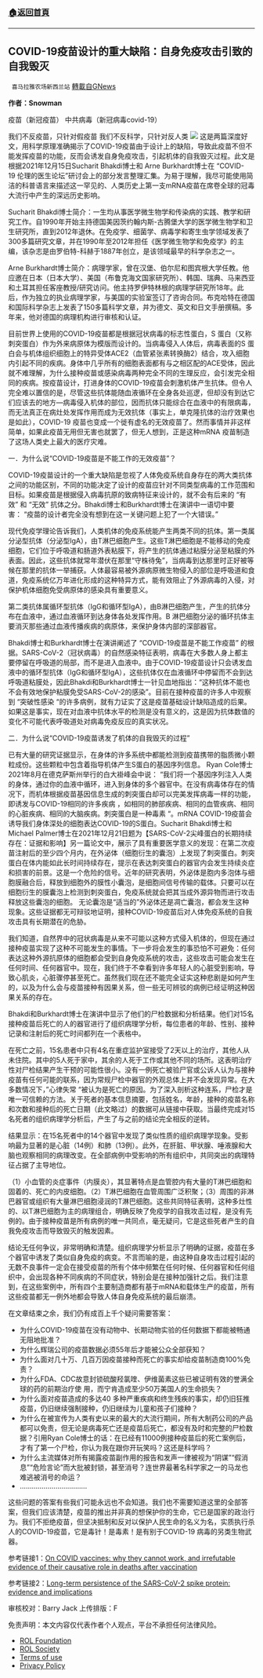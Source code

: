 ###  [:house:返回首頁](https://github.com/ourhimalayas/txt)
---


## COVID-19疫苗设计的重大缺陷：自身免疫攻击引致的自我毁灭
` 喜马拉雅农场新西兰站` [轉載自GNews](https://gnews.org/zh-hans/1832140/)

**作者：Snowman**

疫苗（新冠疫苗）
中共病毒（新冠病毒covid-19）

我们不反疫苗，只针对假疫苗
我们不反科学，只针对反人类
![](https://assets.gnews.org/wp-content/uploads/2022/01/91edf14fa0753b3c.jpg)
这是两篇深度好文，用科学原理准确揭示了COVID-19疫苗由于设计上的缺陷，导致此疫苗不但不能发挥疫苗的功能，反而会诱发自身免疫攻击，引起机体的自我毁灭过程。此文是根据2021年12月15日Sucharit Bhakdi博士和 Arne Burkhardt博士在 “COVID-19 伦理的医生论坛”研讨会上的部分发言整理汇集。为易于理解，我尽可能使用简洁的科普语言来描述这一罕见的、人类历史上第一支mRNA疫苗在席卷全球的冠毒大流行中产生的深远历史影响。

Sucharit Bhakdi博士简介：一生均从事医学微生物学和传染病的实践、教学和研究工作。自1990年开始主持德国美因茨约翰内斯-古腾堡大学的医学微生物学和卫生研究所，直到2012年退休。在免疫学、细菌学、病毒学和寄生虫学领域发表了300多篇研究文章，并在1990年至2012年担任《医学微生物学和免疫学》的主编，该杂志是由罗伯特-科赫于1887年创立，是该领域最早的科学杂志之一。

Arne Burkhardt博士简介：病理学家，曾在汉堡、伯尔尼和图宾根大学任教。他应邀在日本（日本大学）、美国（布鲁克海文国家研究所）、韩国、瑞典、马来西亚和土耳其担任客座教授/研究访问。他主持罗伊特林根的病理学研究所18年。此后，作为独立的执业病理学家，与美国的实验室签订了咨询合同。布克哈特在德国和国际科学杂志上发表了150多篇科学文章，并为德文、英文和日文手册撰稿。多年来，他对德国的病理机构进行审核和认证。

目前世界上使用的COVID-19疫苗都是根据冠状病毒的标志性蛋白，S 蛋白（又称刺突蛋白）作为外来病原体为模版而设计的。当病毒侵入人体后，病毒表面的S 蛋白会与机体组织细胞上的特异受体ACE2（血管紧张素转换酶2）结合，攻入细胞内引起不同的疾病。身体中几乎所有的细胞表面都有与之相区配的ACE受体，因此就不难理解，为什么接种疫苗或感染病毒两种完全不同的生理反应，会引发完全相同的疾病。按疫苗设计，打进身体的COVID-19疫苗会刺激机体产生抗体。但令人完全难以置信的是，尽管这些抗体能随血液循环在全身各处巡逻，但却没有到达它们应该去的地方—病毒侵入机体的部位，因而抗体只能综合在血液中的有限病毒，而无法真正在病灶处发挥作用而成为无效抗体（事实上，单克隆抗体的治疗效果也是如此），COVID-19 疫苗也变成一个徙有虚名的无效疫苗了。然而事情并非这样简单，如果此疫苗无用但无害也就罢了，但无人想到，正是这种mRNA 疫苗制造了这场人类史上最大的医疗灾难。

一．为什么说“COVID-19疫苗是不能工作的无效疫苗”？

COVID-19疫苗设计的一个重大缺陷是忽视了人体免疫系统自身存在的两大类抗体之间的功能区别，不同的功能决定了设计的疫苗应针对不同类型病毒的工作范围和目标。如果疫苗是根据侵入病毒抗原的致病特征来设计的，就不会有后来的 “有效” 和 “无效” 抗体之分。Bhakdi博士和Burkhardt博士在演讲中一语切中要害： “疫苗的设计者完全没有想到在这一关键问题上犯了一个大错误。”

现代免疫学理论告诉我们，人类机体的免疫系统能产生两类不同的抗体。第一类属分泌型抗体（分泌型IgA），由T淋巴细胞产生。这些T淋巴细胞是不能移动的免疫细胞，它们位于呼吸道和肠道外表粘膜下，将产生的抗体通过粘膜分泌至粘膜的外表面。因此，这些抗体就常年潜伏在那里“守株待兔”，当病毒到达那里时正好被等候在那里的抗体一举捕获。人体最容易被外源病原微生物侵入的部位是呼吸道和食道，免疫系统亿万年进化形成的这种特异方式，能有效阻止了外源病毒的入侵，对保护机体细胞免受病原体的感染具有重要意义。

第二类抗体属循环型抗体（IgG和循环型IgA），由B淋巴细胞产生，产生的抗体分布在血液中，通过血液循环到达身体各处发挥作用。B 淋巴细胞分泌的循环抗体主要消灭那些通过血液传播疾病的病原体，来保护身体内部的深部器官。

Bhakdi博士和Burkhardt博士在演讲阐述了 “COVID-19疫苗是不能工作疫苗” 的根据。SARS-CoV-2（冠状病毒）的自然感染特征表明，病毒在大多数人身上都主要停留在呼吸道的局部，而不是进入血液中。由于COVID-19疫苗设计只会诱发血液中的循环型抗体（IgG和循环型IgA），这些抗体仅在血液循环中停留而不会到达呼吸道粘膜处，因此Bhakdi和Burkhardt博士一针见血地指出：“这种抗体不能也不会有效地保护粘膜免受SARS-CoV-2的感染”。目前在接种疫苗的许多人中观察到 “突破性感染 “的许多病例，就有力证实了这是疫苗基础设计缺陷造成的后果。如果这是事实，现在对血液中抗体水平的检测是没有意义的，这是因为抗体数值的变化不可能代表呼吸道处对病毒免疫反应的真实状况。

二．为什么说“COVID-19疫苗诱发了机体的自我毁灭的过程”

已有大量的研究证据显示，在身体的许多系统中都能检测到疫苗携带的脂质微小颗粒成份。这些颗粒中包含着指导机体产生S蛋白的基因序列信息。 Ryan Cole博士2021年8月在德克萨斯州举行的白大褂峰会中说： “我们将一个基因序列注入人类的身体，通过你的血液中循环，进入到身体的多个器官中。在没有病毒体存在的情况下，而机体根据疫苗基因信息生成的刺突蛋白却可以完美发挥病毒一样的功能，即诱发与COVID-19相同的许多疾病 ，如相同的肺部疾病、相同的血管疾病、相同的心脏疾病、相同的大脑疾病。刺突蛋白是一种毒素 “。mRNA COVID-19疫苗会诱导我们身体深处的细胞表达COVID-19的S蛋白。Sucharit Bhakdi博士和Michael Palmer博士在2021年12月21日题为【SARS-CoV-2尖峰蛋白的长期持续存在：证据和影响】另一篇论文中，展示了具有重要医学意义的发现：在第二次疫苗注射后的至少四个月内，在外泌体（细胞衍生的囊泡）上发现了刺突蛋白。刺突蛋白在体内能如此长时间持续存在，提示在表达刺突蛋白的器官内会发生持续炎症和损害的前景。这是一个危险的信号。近年的研究表明，外泌体是胞内多泡体与细胞膜融合后，释放到细胞外的膜性小囊泡，是细胞间信号传输的载体。只要可以在细胞衍生的膜囊泡上检测到刺突蛋白，免疫系统就会把其当成外源异物而进行攻击释放这些囊泡的细胞。 无论囊泡是“适当的”外泌体还是凋亡囊泡，都会发生这种现象。这些证据都无可辩驳地证明，接种COVID-19疫苗后对人体免疫系统的自我攻击具有长期潜在的危胁。

我们知道，自然界中的冠状病毒是从来不可能以这种方式侵入机体的，但现在通过接种疫苗实现了这种不可能发生的事情。下一步将会发生的事恐怕不可避免：任何表达这种外源抗原体的细胞都会受到自身免疫系统的攻击，这些攻击可能会发生在任何时间、任何器官中。现在，我们终于不幸看到许多年轻人的心脏受到影响，导致心肌炎，心脏骤停甚至死亡。虽然我们现在还不能完全证实这种悲剧是如何产生的，以及为什么会与疫苗接种有因果关系，但一些无可辨驳的病例已经证明这种因果关系的存在。

Bhakdi和Burkhardt博士在演讲中显示了他们的尸检数据和分析结果。他们对15名接种疫苗后死亡的人的器官进行了组织病理学分析，每位患者的年龄、性别、接种记录和注射后的死亡时间都列在一个表格中。

在死亡之前，15名患者中只有4名在重症监护室接受了2天以上的治疗，其他人从未住院。其中的5人死于家中，其余的人死于工作或其他不同的场所。这表明治疗性对尸检结果产生干预的可能性很小。没有一例死亡被验尸官或公诉人认为与接种疫苗有任何可能的联系，因为常规尸检中器官的外观总体上并不会发现异常。在大多数情况下，”心律失常 “被认为是死亡的原因。为了深入剖析这种连系，尸检才是唯一可信赖的方法。关于死者的基本信息摘要，包括姓名，年龄，接种的疫苗名称和次数和接种后的死亡日期（此文略过）的数据可从链接中获取。当最终完成对15名死者的组织病理学分析后，产生了与之前的结论完全相反的逆转。

结果显示：在15名死者中的14个器官中发现了类似性质的组织病理学现象。受影响最为显著的是心脏（14例）和肺（13例）。此外，在肝脏、甲状腺、唾液腺和大脑也观察相同的病理改变。在全部病例中受影响的所有组织中，共同突出的病理特征占据了主导地位。

（1）小血管的炎症事件（内膜炎），其显著特点是血管腔内有大量的T淋巴细胞和固着的、死亡的内皮细胞。（2）T淋巴细胞在血管周围广泛积聚；（3）周围的非淋巴器官或组织有大量淋巴细胞浸润的T淋巴细胞。这些共同特征表明，这种多灶性的、以T淋巴细胞为主的病理组合，明确反映了免疫学的自我攻击过程，是没有先例的。由于接种疫苗是所有病例的唯一共同点，毫无疑问，它是这些死者产生的自我免疫攻击而导致毁灭的触发因素。

结论无任何争议，非常明确和清楚。组织病理学分析显示了明确的证据，疫苗在多个器官中诱发了类似自身免疫的病变。不言而喻的是，由这种自身攻击过程引起的无数不良事件一定会在接受疫苗的所有个体中频繁在任何时候、任何器官和任何组织中，会出现各种不同疾病的不同症状，特别会是在接种加强针之后。我们注意到，在这些案例中，所有四个主要制造商都有基于mRNA和载体生产的疫苗，所有这些疫苗都无一例外地都会导致人体自身免疫系统的最后崩溃。

在文章结束之余，我们仍有成百上千个疑问需要答案：

- 为什么COVID-19疫苗在没有动物中、长期动物实验的任何数据下都能被畅通无阻地批准？
- 为什么辉瑞公司的疫苗数据必须55年后才能被公众全部获知？
- 为什么面对几十万、几百万因疫苗接种而死亡的事实却给疫苗制造商100%免责？
- 为什么FDA、CDC故意封锁硫酸羟氯喹、伊维菌素这些已被证明有效的誉满全球的药的前期治疗使 用，而宁肯造成至少50万美国人的生命损失？
- 为什么面对疫苗造成的多达40 多种严重疾病和终生残疾的事实，却仍旧狂推疫苗，仍旧继续强制接种，仍旧继续为儿童和孩子们接种？
- 为什么在被宣传为人类有史以来的最大的大流行期间，所有大制药公司的产品都可以免责，但无论是病毒死亡还是疫苗后死亡，都没有及时和完整的尸检数据？引用Ryan Cole博士的话：在已经有11000例接种疫苗后的死亡案例后，才有了第一个尸检，你认为我在跟你开玩笑吗？这还是科学吗？
- 为什么主流媒体对所有揭露疫苗副作用的报告和发声一律被视为“阴谋”“假消息”“危险言论”而大批被封锁，甚至消号？连世界最著名科学家之一的马龙也难逃被消号的命运？
- …………………………….


这些问题的答案有些我们可能永远也不会知道。我们也不需要知道这里的全部答案，但我们应该清楚，疫苗的推出并非真的想保护你的生命，它已是国家的政治行为。我们不拒绝疫苗，但坚决抵制和反对以保护人民生命的名义为名，实质执行杀人的COVID-19疫苗，它是毒针！是毒素！是有别于COVID-19 病毒的另类生物武器。

参考链接1：[On COVID vaccines: why they cannot work, and irrefutable evidence of their causative role in deaths after vaccination](https://doctors4COVID-19ethics.org/on-COVID-19-vaccines-why-they-cannot-work-and-irrefutable-evidence-of-their-causative-role-in-deaths-after-vaccination/)

参考链接2：[Long-term persistence of the SARS-CoV-2 spike protein: evidence and implications](https://doctors4covidethics.org/long-term-persistence-of-the-sars-cov-2-spike-protein-evidence-and-implications-2/)

审核校对：Barry Jack
上传排版：F

 

免责声明：本文内容仅代表作者个人观点，平台不承担任何法律风险。

- [ROL Foundation](https://rolfoundation.org/)
- [ROL Society](https://rolsociety.org/)
- [Terms of use](https://gnews.org/terms-of-use-3/)
- [Privacy Policy](https://gnews.org/privacy-policy/)
